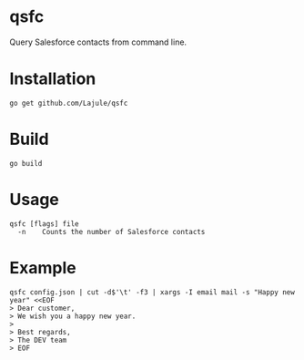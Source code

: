 # qsfc

Query Salesforce contacts from command line.

# Installation

```
go get github.com/Lajule/qsfc
```

# Build

```
go build
```

# Usage

```
qsfc [flags] file
  -n	Counts the number of Salesforce contacts
```

# Example

```
qsfc config.json | cut -d$'\t' -f3 | xargs -I email mail -s "Happy new year" <<EOF
> Dear customer,
> We wish you a happy new year.
>
> Best regards,
> The DEV team
> EOF
```
